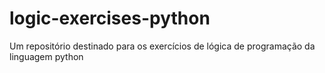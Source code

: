 # logic-exercises-python
Um repositório destinado para os exercícios de lógica de programação da linguagem python
